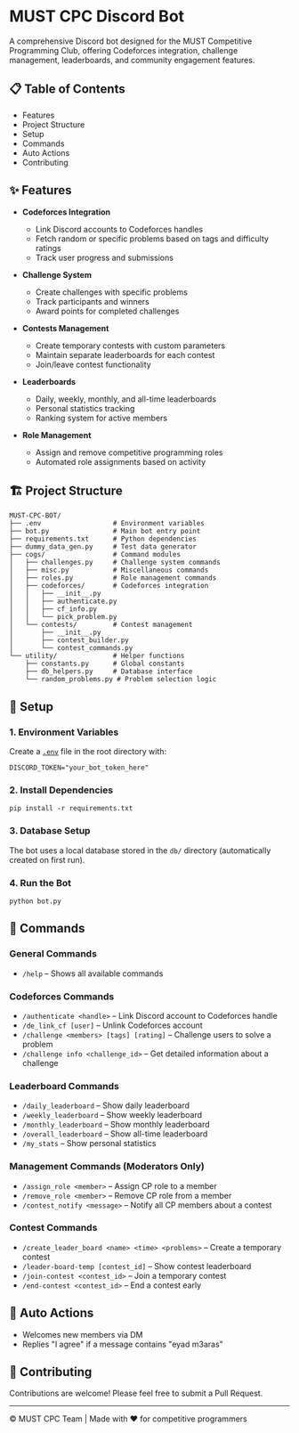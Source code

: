 # MUST CPC Discord Bot

A comprehensive Discord bot designed for the MUST Competitive Programming Club, offering Codeforces integration, challenge management, leaderboards, and community engagement features.

## 📋 Table of Contents
- Features
- Project Structure
- Setup
- Commands
- Auto Actions
- Contributing

## ✨ Features

- **Codeforces Integration**
  - Link Discord accounts to Codeforces handles
  - Fetch random or specific problems based on tags and difficulty ratings
  - Track user progress and submissions

- **Challenge System**
  - Create challenges with specific problems
  - Track participants and winners
  - Award points for completed challenges

- **Contests Management**
  - Create temporary contests with custom parameters
  - Maintain separate leaderboards for each contest
  - Join/leave contest functionality

- **Leaderboards**
  - Daily, weekly, monthly, and all-time leaderboards
  - Personal statistics tracking
  - Ranking system for active members

- **Role Management**
  - Assign and remove competitive programming roles
  - Automated role assignments based on activity

## 🏗️ Project Structure

```
MUST-CPC-BOT/
├── .env                  # Environment variables
├── bot.py                # Main bot entry point
├── requirements.txt      # Python dependencies
├── dummy_data_gen.py     # Test data generator
├── cogs/                 # Command modules
│   ├── challenges.py     # Challenge system commands
│   ├── misc.py           # Miscellaneous commands
│   ├── roles.py          # Role management commands
│   ├── codeforces/       # Codeforces integration
│   │   ├── __init__.py
│   │   ├── authenticate.py
│   │   ├── cf_info.py
│   │   └── pick_problem.py
│   └── contests/         # Contest management
│       ├── __init__.py
│       ├── contest_builder.py
│       └── contest_commands.py
└── utility/              # Helper functions
    ├── constants.py      # Global constants
    ├── db_helpers.py     # Database interface
    └── random_problems.py # Problem selection logic
```

## 🚀 Setup

### 1. Environment Variables
Create a [`.env`](.env ) file in the root directory with:
```
DISCORD_TOKEN="your_bot_token_here"
```

### 2. Install Dependencies
```shell
pip install -r requirements.txt
```

### 3. Database Setup
The bot uses a local database stored in the `db/` directory (automatically created on first run).

### 4. Run the Bot
```shell
python bot.py
```

## 🤖 Commands

### General Commands
- `/help` – Shows all available commands

### Codeforces Commands
- `/authenticate <handle>` – Link Discord account to Codeforces handle
- `/de_link_cf [user]` – Unlink Codeforces account
- `/challenge <members> [tags] [rating]` – Challenge users to solve a problem
- `/challenge info <challenge_id>` – Get detailed information about a challenge

### Leaderboard Commands
- `/daily_leaderboard` – Show daily leaderboard
- `/weekly_leaderboard` – Show weekly leaderboard
- `/monthly_leaderboard` – Show monthly leaderboard
- `/overall_leaderboard` – Show all-time leaderboard
- `/my_stats` – Show personal statistics

### Management Commands (Moderators Only)
- `/assign_role <member>` – Assign CP role to a member
- `/remove_role <member>` – Remove CP role from a member
- `/contest_notify <message>` – Notify all CP members about a contest

### Contest Commands
- `/create_leader_board <name> <time> <problems>` – Create a temporary contest
- `/leader-board-temp [contest_id]` – Show contest leaderboard
- `/join-contest <contest_id>` – Join a temporary contest
- `/end-contest <contest_id>` – End a contest early

## 🤹 Auto Actions
- Welcomes new members via DM
- Replies "I agree" if a message contains "eyad m3aras"

## 👥 Contributing
Contributions are welcome! Please feel free to submit a Pull Request.

---

© MUST CPC Team | Made with ❤️ for competitive programmers
